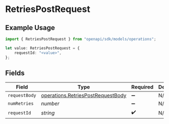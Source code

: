 # RetriesPostRequest

## Example Usage

```typescript
import { RetriesPostRequest } from "openapi/sdk/models/operations";

let value: RetriesPostRequest = {
    requestId: "<value>",
};
```

## Fields

| Field                                                                                         | Type                                                                                          | Required                                                                                      | Description                                                                                   |
| --------------------------------------------------------------------------------------------- | --------------------------------------------------------------------------------------------- | --------------------------------------------------------------------------------------------- | --------------------------------------------------------------------------------------------- |
| `requestBody`                                                                                 | [operations.RetriesPostRequestBody](../../../sdk/models/operations/retriespostrequestbody.md) | :heavy_minus_sign:                                                                            | N/A                                                                                           |
| `numRetries`                                                                                  | *number*                                                                                      | :heavy_minus_sign:                                                                            | N/A                                                                                           |
| `requestId`                                                                                   | *string*                                                                                      | :heavy_check_mark:                                                                            | N/A                                                                                           |